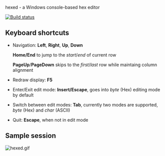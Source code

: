 hexed - a Windows console-based hex editor

[![Build status](https://ci.appveyor.com/api/projects/status/1mjm8674l9ardj0t?svg=true)](https://ci.appveyor.com/project/izzo/hexed)

## Keyboard shortcuts
* Navigation: **Left**, **Right**, **Up**, **Down**

  **Home/End** to jump to the _start_/_end_ of current row
  
  **PageUp**/**PageDown** skips to the _first_/_last_ row while maintaing column alignment
* Redraw display: **F5**
* Enter/Exit edit mode: **Insert/Escape**, goes into _byte_ (Hex) editing mode by default
* Switch between edit modes: **Tab**, currently two modes are supported, _byte_ (Hex) and _char_ (ASCII)
* Quit: **Escape**, when not in edit mode

## Sample session
![hexed.gif](/hexed.gif)
